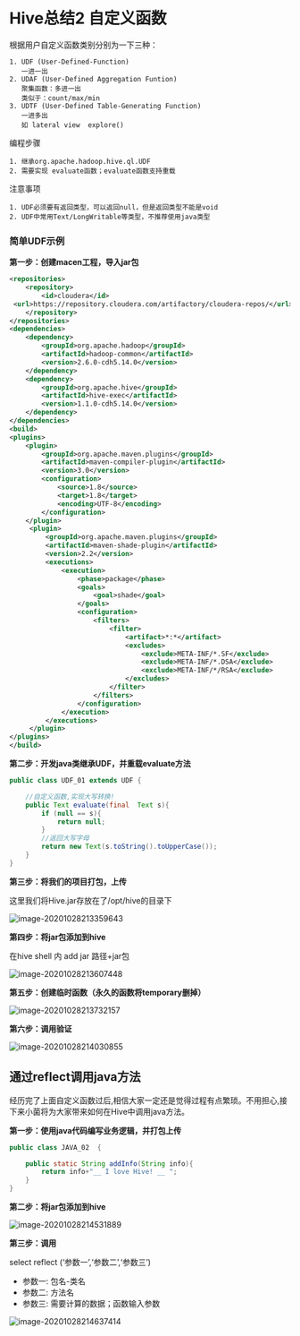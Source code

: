 # Hive总结2 自定义函数

根据用户自定义函数类别分别为一下三种：

```
1. UDF (User-Defined-Function)
   一进一出
2. UDAF (User-Defined Aggregation Funtion)
   聚集函数：多进一出
   类似于：count/max/min
3. UDTF (User-Defined Table-Generating Function)
   一进多出
   如 lateral view  explore()
```

编程步骤

```
1. 继承org.apache.hadoop.hive.ql.UDF
2. 需要实现 evaluate函数；evaluate函数支持重载
```

注意事项

```
1. UDF必须要有返回类型，可以返回null，但是返回类型不能是void
2. UDF中常用Text/LongWritable等类型，不推荐使用java类型
```



### 简单UDF示例

**第一步：创建macen工程，导入jar包**

```xml
<repositories>
    <repository>
        <id>cloudera</id>
 <url>https://repository.cloudera.com/artifactory/cloudera-repos/</url>
    </repository>
</repositories>
<dependencies>
    <dependency>
        <groupId>org.apache.hadoop</groupId>
        <artifactId>hadoop-common</artifactId>
        <version>2.6.0-cdh5.14.0</version>
    </dependency>
    <dependency>
        <groupId>org.apache.hive</groupId>
        <artifactId>hive-exec</artifactId>
        <version>1.1.0-cdh5.14.0</version>
    </dependency>
</dependencies>
<build>
<plugins>
    <plugin>
        <groupId>org.apache.maven.plugins</groupId>
        <artifactId>maven-compiler-plugin</artifactId>
        <version>3.0</version>
        <configuration>
            <source>1.8</source>
            <target>1.8</target>
            <encoding>UTF-8</encoding>
        </configuration>
    </plugin>
     <plugin>
         <groupId>org.apache.maven.plugins</groupId>
         <artifactId>maven-shade-plugin</artifactId>
         <version>2.2</version>
         <executions>
             <execution>
                 <phase>package</phase>
                 <goals>
                     <goal>shade</goal>
                 </goals>
                 <configuration>
                     <filters>
                         <filter>
                             <artifact>*:*</artifact>
                             <excludes>
                                 <exclude>META-INF/*.SF</exclude>
                                 <exclude>META-INF/*.DSA</exclude>
                                 <exclude>META-INF/*/RSA</exclude>
                             </excludes>
                         </filter>
                     </filters>
                 </configuration>
             </execution>
         </executions>
     </plugin>
</plugins>
</build>
```

**第二步：开发java类继承UDF，并重载evaluate方法**

```java
public class UDF_01 extends UDF {

    //自定义函数,实现大写转换!
    public Text evaluate(final  Text s){
        if (null == s){
            return null;
        }
        //返回大写字母
        return new Text(s.toString().toUpperCase());
    }
}
```

**第三步：将我们的项目打包，上传**

这里我们将Hive.jar存放在了/opt/hive的目录下

![image-20201028213359643](C:\Users\Auraros\AppData\Roaming\Typora\typora-user-images\image-20201028213359643.png)

**第四步：将jar包添加到hive**

在hive shell 内 add jar 路径+jar包

![image-20201028213607448](C:\Users\Auraros\AppData\Roaming\Typora\typora-user-images\image-20201028213607448.png)

**第五步：创建临时函数（永久的函数将temporary删掉）**

![image-20201028213732157](C:\Users\Auraros\AppData\Roaming\Typora\typora-user-images\image-20201028213732157.png)

**第六步：调用验证**

![image-20201028214030855](C:\Users\Auraros\AppData\Roaming\Typora\typora-user-images\image-20201028214030855.png)



## 通过reflect调用java方法

经历完了上面自定义函数过后,相信大家一定还是觉得过程有点繁琐。不用担心,接下来小菌将为大家带来如何在Hive中调用java方法。

**第一步：使用java代码编写业务逻辑，并打包上传**

```java
public class JAVA_02  {

    public static String addInfo(String info){
        return info+"__ I love Hive! __ ";
    }
}
```

**第二步：将jar包添加到hive**

![image-20201028214531889](C:\Users\Auraros\AppData\Roaming\Typora\typora-user-images\image-20201028214531889.png)

**第三步：调用**

select reflect (‘参数一’,‘参数二’,‘参数三’)

- 参数一: 包名-类名
- 参数二: 方法名
- 参数三: 需要计算的数据；函数输入参数

![image-20201028214637414](C:\Users\Auraros\AppData\Roaming\Typora\typora-user-images\image-20201028214637414.png)
